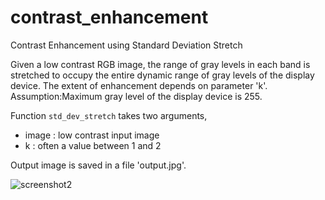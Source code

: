 # contrast_enhancement
Contrast Enhancement using Standard Deviation Stretch

Given a low contrast RGB image, the range of gray levels in each band is stretched to occupy the entire dynamic range of gray levels of the display device. The extent of enhancement depends on parameter 'k'.
Assumption:Maximum gray level of the display device is 255. 

Function `std_dev_stretch` takes two arguments,
- image : low contrast input image
- k : often a value between 1 and 2

Output image is saved in  a file 'output.jpg'.

![screenshot2](https://user-images.githubusercontent.com/8946566/27991229-95b747cc-648d-11e7-9813-e9feb990c011.jpg)
